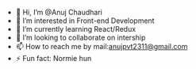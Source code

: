 - 👋 Hi, I’m @Anuj Chaudhari 
- 👀 I’m interested in Front-end Development 
- 🌱 I’m currently learning React/Redux
- 💞️ I’m looking to collaborate on intership 
- 📫 How to reach me by mail:anujpvt2311@gmail.com
- ⚡ Fun fact: Normie hun

<!---
anujsc/anujsc is a ✨ special ✨ repository because its `README.md` (this file) appears on your GitHub profile.
You can click the Preview link to take a look at your changes.
--->
